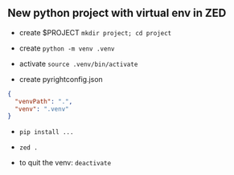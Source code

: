 ## New python project with virtual env in ZED

* create $PROJECT `mkdir project; cd project`
* create `python -m venv .venv`
* activate `source .venv/bin/activate` 

* create pyrightconfig.json
```json
{
  "venvPath": ".",
  "venv": ".venv"
}
```
* `pip install ...`
* `zed .`


* to quit the venv: `deactivate`
